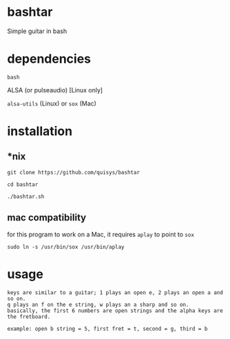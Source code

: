 # bashtar
Simple guitar in bash

# dependencies
`bash`

ALSA (or pulseaudio) [Linux only]

`alsa-utils` (Linux) or `sox` (Mac)

# installation
## \*nix
`git clone https://github.com/quisys/bashtar`

`cd bashtar`

`./bashtar.sh`

## mac compatibility

for this program to work on a Mac, it requires `aplay` to point to `sox`

`sudo ln -s /usr/bin/sox /usr/bin/aplay`

# usage

```
keys are similar to a guitar; 1 plays an open e, 2 plays an open a and so on.
q plays an f on the e string, w plays an a sharp and so on.
basically, the first 6 numbers are open strings and the alpha keys are the fretboard.

example: open b string = 5, first fret = t, second = g, third = b
```
